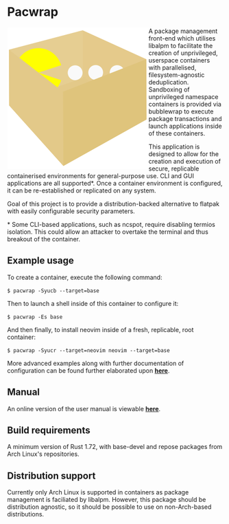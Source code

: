 # Pacwrap

<img align="left" src="./logo.svg">

A package management front-end which utilises libalpm to facilitate the creation of unprivileged, userspace containers with parallelised, filesystem-agnostic deduplication. Sandboxing of unprivileged namespace containers is provided via bubblewrap to execute package transactions and launch applications inside of these containers.

This application is designed to allow for the creation and execution of secure, replicable containerised environments for general-purpose use. CLI and GUI applications are all supported*. Once a container environment is configured, it can be re-established or replicated on any system. 

Goal of this project is to provide a distribution-backed alternative to flatpak with easily configurable security parameters.

\* Some CLI-based applications, such as ncspot, require disabling termios isolation. This could allow an attacker to overtake the terminal and thus breakout of the container.
## Example usage

To create a container, execute the following command:

```
$ pacwrap -Syucb --target=base
```

Then to launch a shell inside of this container to configure it:

```
$ pacwrap -Es base
```

And then finally, to install neovim inside of a fresh, replicable, root container:


```
$ pacwrap -Syucr --target=neovim neovim --target=base
```

More advanced examples along with further documentation of configuration can be found further 
elaborated upon **[here](./docs/README.md)**.

## Manual

An online version of the user manual is viewable **[here](./docs/manual.md)**.

## Build requirements

A minimum version of Rust 1.72, with base-devel and repose packages from Arch Linux's repositories.

## Distribution support

Currently only Arch Linux is supported in containers as package management is faciliated by libalpm.
However, this package should be distribution agnostic, so it should be possible to use on non-Arch-based distributions.
